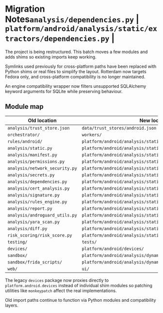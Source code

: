 # Migration Notes`analysis/dependencies.py` | `platform/android/analysis/static/extractors/dependencies.py` |

The project is being restructured. This batch moves a few modules and adds shims so existing imports keep working.

Symlinks used previously for cross-platform paths have been replaced with Python shims or real files to simplify the layout. Rotterdam now targets Fedora only, and cross-platform compatibility is no longer maintained.

An engine compatibility wrapper now filters unsupported SQLAlchemy keyword arguments for SQLite while preserving behaviour.

## Module map

| Old location | New location |
|--------------|--------------|
| `analysis/trust_store.json` | `data/trust_stores/android.json` |
| `orchestrator/` | `workers/` |
| `rules/android/` | `platform/android/analysis/static/rules/packs/` |
| `analysis/static.py` | `platform/android/analysis/static/pipeline.py` |
| `analysis/manifest.py` | `platform/android/analysis/static/extractors/manifest.py` |
| `analysis/permissions.py` | `platform/android/analysis/static/extractors/permissions.py` |
| `analysis/network_security.py` | `platform/android/analysis/static/extractors/network.py` |
| `analysis/secrets.py` | `platform/android/analysis/static/extractors/secrets.py` |
| `analysis/dependencies.py` | `platform/android/analysis/static/extractors/dependencies.py` |
| `analysis/cert_analysis.py` | `platform/android/analysis/static/extractors/crypto.py` |
| `analysis/signature.py` | `platform/android/analysis/static/extractors/signing.py` |
| `analysis/rules_engine.py` | `platform/android/analysis/static/rules/engine.py` |
| `analysis/report.py` | `platform/android/analysis/static/report/writer.py` |
| `analysis/androguard_utils.py` | `platform/android/analysis/static/adapters/androguard.py` |
| `analysis/yara_scan.py` | `platform/android/analysis/static/yara_scan.py` |
| `analysis/diff.py` | `platform/android/analysis/static/diff.py` |
| `risk_scoring/risk_score.py` | `platform/android/analysis/static/scoring/risk_score.py` |
| `testing/` | `tests/` |
| `devices/` | `platform/android/devices/` |
| `sandbox/` | `platform/android/analysis/dynamic/` |
| `sandbox/frida_scripts/` | `platform/android/analysis/dynamic/frida/` |
| `web/` | `ui/` |

The legacy `devices` package now proxies directly to `platform.android.devices`
instead of individual shim modules so patching utilities like `monkeypatch`
affect the real implementations.

Old import paths continue to function via Python modules and compatibility layers.
